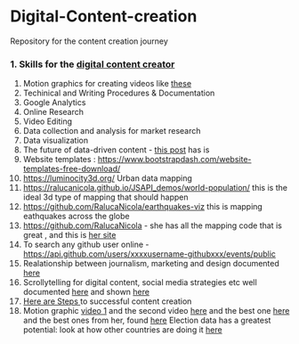 # Digital-Content-creation

Repository for the content creation journey


### 1. Skills for the [digital content creator](https://www.smartinsights.com/content-management/content-marketing-strategy/the-9-most-important-content-marketing-skills-you-need-to-focus-on-in-2020/)

1. Motion graphics for creating videos like [these](https://youtu.be/4Jebn1disiA)<br>
2. Techinical and Writing Procedures & Documentation 
3. Google Analytics<br>
4. Online Research<br>
5. Video Editing <br>
6. Data collection and analysis for market research<br>
7. Data visualization<br>
8. The future of data-driven content - [this post](https://www.convinceandconvert.com/digital-marketing/future-of-data-journalism/) has is
9. Website templates : https://www.bootstrapdash.com/website-templates-free-download/
10. https://luminocity3d.org/ Urban data mapping
11. https://ralucanicola.github.io/JSAPI_demos/world-population/ this is the ideal 3d type of mapping that should happen
12. https://github.com/RalucaNicola/earthquakes-viz this is mapping eathquakes across the globe
13. https://github.com/RalucaNicola - she has all the mapping code that is great , and this is [her site](https://raluca-nicola.net/)
14. To search any github user online - https://api.github.com/users/xxxxusername-githubxxx/events/public 
15. Realationship between journalism, marketing and design documented [here](https://sriramvsharma.wordpress.com/)
16. Scrollytelling for digital content, social media strategies etc well documented [here](https://flourish.studio/2019/09/05/scrollytelling-flourish-sky-q-and-a/) and shown [here](https://news.sky.com/story/why-7-000-people-die-needlessly-every-day-11770982)
17. [Here are Steps ](https://www.stateofdigitalpublishing.com/content-strategy/what-is-a-content-creator/ ) to successful content creation
18. Motion graphic [video 1](https://youtu.be/iJsq5YDInRY) and the second video  [here](https://youtu.be/ThiCMd5kGbE) and the best one [here](https://youtu.be/7lVVU9rSpAs) and the best ones from her, found [here](https://youtu.be/ylKpYbmmVSY)
Election data has a greatest potential: look at how other countries are doing it [here](https://github.com/mapping-elections/elections-data)
